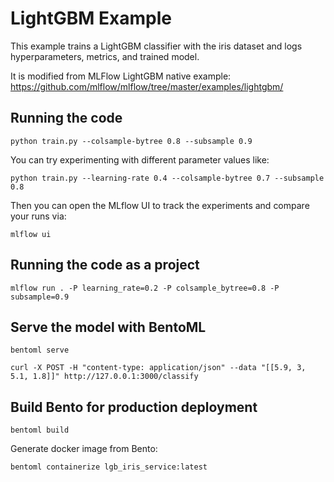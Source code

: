# LightGBM Example

This example trains a LightGBM classifier with the iris dataset and logs hyperparameters, metrics, and trained model.

It is modified from MLFlow LightGBM native example: https://github.com/mlflow/mlflow/tree/master/examples/lightgbm/


## Running the code

```
python train.py --colsample-bytree 0.8 --subsample 0.9
```
You can try experimenting with different parameter values like:
```
python train.py --learning-rate 0.4 --colsample-bytree 0.7 --subsample 0.8
```

Then you can open the MLflow UI to track the experiments and compare your runs via:
```
mlflow ui
```

## Running the code as a project

```
mlflow run . -P learning_rate=0.2 -P colsample_bytree=0.8 -P subsample=0.9
```

## Serve the model with BentoML

```
bentoml serve
```

```
curl -X POST -H "content-type: application/json" --data "[[5.9, 3, 5.1, 1.8]]" http://127.0.0.1:3000/classify
```

## Build Bento for production deployment

```
bentoml build
```

Generate docker image from Bento:
```
bentoml containerize lgb_iris_service:latest
```
